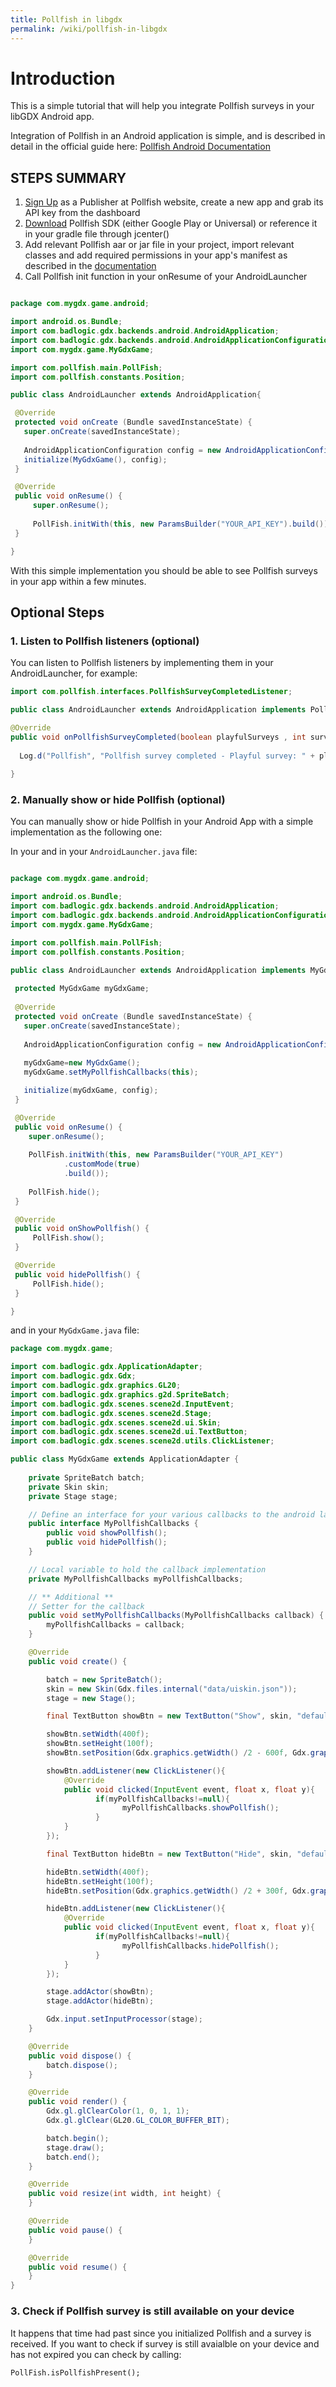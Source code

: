 ```yaml
---
title: Pollfish in libgdx
permalink: /wiki/pollfish-in-libgdx
---
```

# **Introduction**

This is a simple tutorial that will help you integrate Pollfish surveys in your libGDX Android app.

Integration of Pollfish in an Android application is simple, and is described in detail in the official guide here: [Pollfish Android Documentation](https://www.pollfish.com/docs/android)

## STEPS SUMMARY

1. [Sign Up](https://www.pollfish.com/login/publisher) as a Publisher at Pollfish website, create a new app and grab its API key from the dashboard
2. [Download](https://www.pollfish.com/docs/android) Pollfish SDK (either Google Play or Universal) or reference it in your gradle file through jcenter()
3. Add relevant Pollfish aar or jar file in your project, import relevant classes and add required permissions in your app's manifest as described in the [documentation](https://www.pollfish.com/docs/android)
4. Call Pollfish init function in your onResume of your AndroidLauncher

```java

package com.mygdx.game.android;

import android.os.Bundle;
import com.badlogic.gdx.backends.android.AndroidApplication;
import com.badlogic.gdx.backends.android.AndroidApplicationConfiguration;
import com.mygdx.game.MyGdxGame;

import com.pollfish.main.PollFish;
import com.pollfish.constants.Position;

public class AndroidLauncher extends AndroidApplication{

 @Override
 protected void onCreate (Bundle savedInstanceState) {
   super.onCreate(savedInstanceState);
   
   AndroidApplicationConfiguration config = new AndroidApplicationConfiguration();
   initialize(MyGdxGame(), config);
 }

 @Override
 public void onResume() {
     super.onResume();
 
     PollFish.initWith(this, new ParamsBuilder("YOUR_API_KEY").build());
 }

}
```

With this simple implementation you should be able to see Pollfish surveys in your app within a few minutes.

## Optional Steps


### 1. Listen to Pollfish listeners (optional)

You can listen to Pollfish listeners by implementing them in your AndroidLauncher, for example:

```java
import com.pollfish.interfaces.PollfishSurveyCompletedListener;
```
```java
public class AndroidLauncher extends AndroidApplication implements PollfishSurveyCompletedListener{
```

```java
@Override
public void onPollfishSurveyCompleted(boolean playfulSurveys , int surveyPrice) {
 
  Log.d("Pollfish", "Pollfish survey completed - Playful survey: " + playfulSurveys + " with price: " + surveyPrice);
 
}
```

### 2. Manually show or hide Pollfish (optional)

You can manually show or hide Pollfish in your Android App with a simple implementation as the following one:

In your and in your `AndroidLauncher.java` file: 

```java

package com.mygdx.game.android;

import android.os.Bundle;
import com.badlogic.gdx.backends.android.AndroidApplication;
import com.badlogic.gdx.backends.android.AndroidApplicationConfiguration;
import com.mygdx.game.MyGdxGame;

import com.pollfish.main.PollFish;
import com.pollfish.constants.Position;

public class AndroidLauncher extends AndroidApplication implements MyGdxGame.MyPollfishCallbacks {
 
 protected MyGdxGame myGdxGame;
 
 @Override
 protected void onCreate (Bundle savedInstanceState) {
   super.onCreate(savedInstanceState);
   
   AndroidApplicationConfiguration config = new AndroidApplicationConfiguration();
   
   myGdxGame=new MyGdxGame();
   myGdxGame.setMyPollfishCallbacks(this);

   initialize(myGdxGame, config);
 }

 @Override
 public void onResume() {  
    super.onResume();
    
    PollFish.initWith(this, new ParamsBuilder("YOUR_API_KEY")
            .customMode(true)
            .build());
            
    PollFish.hide();  
 }

 @Override
 public void onShowPollfish() {
     PollFish.show();
 }

 @Override
 public void hidePollfish() {
     PollFish.hide();
 }

}
```

and in your `MyGdxGame.java` file: 

```java
package com.mygdx.game;

import com.badlogic.gdx.ApplicationAdapter;
import com.badlogic.gdx.Gdx;
import com.badlogic.gdx.graphics.GL20;
import com.badlogic.gdx.graphics.g2d.SpriteBatch;
import com.badlogic.gdx.scenes.scene2d.InputEvent;
import com.badlogic.gdx.scenes.scene2d.Stage;
import com.badlogic.gdx.scenes.scene2d.ui.Skin;
import com.badlogic.gdx.scenes.scene2d.ui.TextButton;
import com.badlogic.gdx.scenes.scene2d.utils.ClickListener;

public class MyGdxGame extends ApplicationAdapter {
    
    private SpriteBatch batch;
    private Skin skin;
    private Stage stage;

    // Define an interface for your various callbacks to the android launcher
    public interface MyPollfishCallbacks {
        public void showPollfish();
        public void hidePollfish();
    }

    // Local variable to hold the callback implementation
    private MyPollfishCallbacks myPollfishCallbacks;

    // ** Additional **
    // Setter for the callback
    public void setMyPollfishCallbacks(MyPollfishCallbacks callback) {
        myPollfishCallbacks = callback;
    }

    @Override
    public void create() {

        batch = new SpriteBatch();
        skin = new Skin(Gdx.files.internal("data/uiskin.json"));
        stage = new Stage();

        final TextButton showBtn = new TextButton("Show", skin, "default");

        showBtn.setWidth(400f);
        showBtn.setHeight(100f);
        showBtn.setPosition(Gdx.graphics.getWidth() /2 - 600f, Gdx.graphics.getHeight()/2 - 10f);

        showBtn.addListener(new ClickListener(){
            @Override
            public void clicked(InputEvent event, float x, float y){
                   if(myPollfishCallbacks!=null){
                         myPollfishCallbacks.showPollfish();
                   }
            }
        });

        final TextButton hideBtn = new TextButton("Hide", skin, "default");

        hideBtn.setWidth(400f);
        hideBtn.setHeight(100f);
        hideBtn.setPosition(Gdx.graphics.getWidth() /2 + 300f, Gdx.graphics.getHeight()/2 - 10f);

        hideBtn.addListener(new ClickListener(){
            @Override
            public void clicked(InputEvent event, float x, float y){
                   if(myPollfishCallbacks!=null){
                         myPollfishCallbacks.hidePollfish();
                   }
            }
        });

        stage.addActor(showBtn);
        stage.addActor(hideBtn);

        Gdx.input.setInputProcessor(stage);
    }

    @Override
    public void dispose() {
        batch.dispose();
    }

    @Override
    public void render() {
        Gdx.gl.glClearColor(1, 0, 1, 1);
        Gdx.gl.glClear(GL20.GL_COLOR_BUFFER_BIT);

        batch.begin();
        stage.draw();
        batch.end();
    }

    @Override
    public void resize(int width, int height) {
    }

    @Override
    public void pause() {
    }

    @Override
    public void resume() {
    }
}
```

### 3. Check if Pollfish survey is still available on your device

It happens that time had past since you initialized Pollfish and a survey is received. If you want to check if survey is still avaialble on your device and has not expired you can check by calling:

```
PollFish.isPollfishPresent();
```


